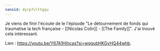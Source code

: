 ```yaml
---
nanoid: dyrp7vlttgqu
---
```

Je viens de finir l'écoute de le l'épisode "Le détournement de fonds qui traumatise la tech française - [[Nicolas Colin]] - [[The Family]]". J'ai trouvé cela intéressant.

Lien : <https://youtu.be/Y67A1Hihcas?si=wqgubHKGyHQ44whb>.

